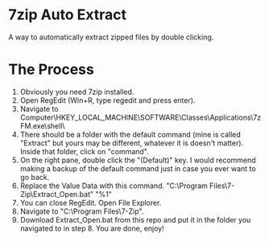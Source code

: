 # 7zip Auto Extract
A way to automatically extract zipped files by double clicking.
# The Process
1. Obviously you need 7zip installed.
2. Open RegEdit (Win+R, type regedit and press enter).
3. Navigate to Computer\HKEY_LOCAL_MACHINE\SOFTWARE\Classes\Applications\7zFM.exe\shell\
4. There should be a folder with the default command (mine is called "Extract" but yours may be different, whatever it is doesn't matter). Inside that folder, click on "command".
5. On the right pane, double click the "(Default)" key. I would recommend making a backup of the default command just in case you ever want to go back.
6. Replace the Value Data with this command. "C:\Program Files\7-Zip\Extract_Open.bat" "%1"
7. You can close RegEdit. Open File Explorer.
8. Navigate to "C:\Program Files\7-Zip\".
9. Download Extract_Open.bat from this repo and put it in the folder you navigated to in step 8. You are done, enjoy!
